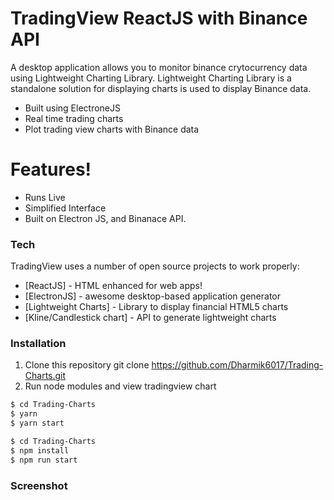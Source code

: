 # TradingView ReactJS with Binance API

 

A desktop application allows you to monitor binance crytocurrency data using Lightweight Charting Library. Lightweight Charting Library is a standalone solution for displaying charts is used to display Binance data.

 

  - Built using ElectroneJS
  - Real time trading charts
  - Plot trading view charts with Binance data

 

# Features!

 

  - Runs Live
  - Simplified Interface
  - Built on Electron JS, and Binanace API.

 

### Tech

 

TradingView uses a number of open source projects to work properly:

 

* [ReactJS] - HTML enhanced for web apps!
* [ElectronJS] - awesome desktop-based application generator
* [Lightweight Charts] - Library to display financial HTML5 charts
* [Kline/Candlestick chart] - API to generate lightweight charts

 

### Installation

 

1. Clone this repository git clone https://github.com/Dharmik6017/Trading-Charts.git
2. Run node modules and view tradingview chart   

 

```sh
$ cd Trading-Charts
$ yarn
$ yarn start
```

 

```sh
$ cd Trading-Charts
$ npm install
$ npm run start
```

### Screenshot




